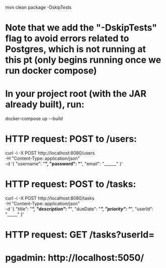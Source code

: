 mvn clean package -DskipTests
# Note that we add the "-DskipTests" flag to avoid errors related to Postgres, which is not running at this pt (only begins running once we run docker compose)

# In your project root (with the JAR already built), run:
docker-compose up --build

# HTTP request: POST to /users:
curl -i -X POST http://localhost:8080/users \
  -H "Content-Type: application/json" \
  -d '{
    "username": "______",
    "password": "______", 
    "email": "______"
  }'


# HTTP request: POST to /tasks:
curl -i -X POST http://localhost:8080/tasks \
  -H "Content-Type: application/json" \
  -d '{
    "title": "_____",
    "description": "_____",
    "dueDate": "_____",
    "priority": "_____",
    "userId": "_____"
  }'

# HTTP request: GET /tasks?userId=


# pgadmin: http://localhost:5050/
